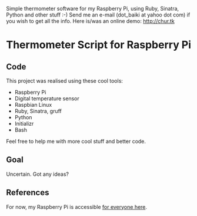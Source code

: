Simple thermometer software for my Raspberry Pi, using Ruby, Sinatra, Python and other stuff :-)
Send me an e-mail (dot_baiki at yahoo dot com) if you wish to get all the info.
Here is/was an online demo: http://chur.tk

Thermometer Script for Raspberry Pi
==========

Code
----------------------

This project was realised using these cool tools:

* Raspberry Pi
* Digital temperature sensor
* Raspbian Linux
* Ruby, Sinatra, gruff 
* Python
* Initializr
* Bash

Feel free to help me with more cool stuff and better code.

Goal
----------------------

Uncertain. Got any ideas? 

References
----------------------

For now, my Raspberry Pi is accessible [for everyone here](http://chur.tk).
